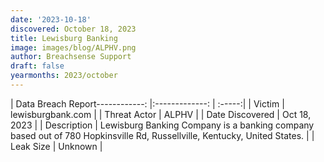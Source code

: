 ```yaml
---
date: '2023-10-18'
discovered: October 18, 2023
title: Lewisburg Banking
image: images/blog/ALPHV.png
author: Breachsense Support
draft: false
yearmonths: 2023/october
---
```


| Data Breach Report------------:     |:-------------:    | :-----:|
| Victim      | lewisburgbank.com      | 
| Threat Actor      | ALPHV      | 
| Date Discovered      | Oct 18, 2023      | 
| Description      | Lewisburg Banking Company is a banking company based out of 780 Hopkinsville Rd, Russellville, Kentucky, United States.      | 
| Leak Size      | Unknown      | 

